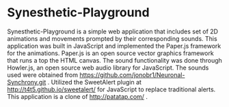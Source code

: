# Synesthetic-Playground

Synesthetic-Playground is a simple web application that includes set of 2D animations and movements prompted by their corresponding sounds. This application was built in JavaScript and implemented the Paper.js framework for the animations. Paper.js is an open source vector graphics framework that runs a top the HTML canvas. The sound functionality was done through Howler.js, an open source web audio library for JavaScript. The sounds used were obtained from https://github.com/jonobr1/Neuronal-Synchrony.git . Utilized the SweetAlert plugin at http://t4t5.github.io/sweetalert/ for JavaScript to replace traditional alerts. This application is a clone of http://patatap.com/ . 
